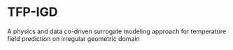 # TFP-IGD
A physics and data co-driven surrogate modeling approach for temperature field prediction on irregular geometric domain
